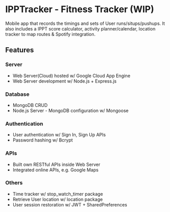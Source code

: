 # IPPTracker - Fitness Tracker (WIP)

Mobile app that records the timings and sets of User runs/situps/pushups. It also includes a IPPT score calculator, activity planner/calendar, location tracker to map routes & Spotify integration.


## Features

### Server
- Web Server(Cloud) hosted w/ Google Cloud App Engine
- Web Server development w/ Node.js + Express.js

### Database
- MongoDB CRUD
- Node.js Server - MongoDB configuration w/ Mongoose

### Authentication
- User authentication w/ Sign In, Sign Up APIs
- Password hashing w/ Bcrypt

### APIs
- Built own RESTful APIs inside Web Server
- Integrated online APIs, e.g. Google Maps

### Others
- Time tracker w/ stop_watch_timer package
- Retrieve User location w/ location package
- User session restoration w/ JWT + SharedPreferences



